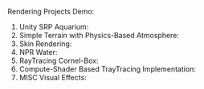 Rendering Projects Demo:
1. Unity SRP Aquarium:
2. Simple Terrain with Physics-Based Atmosphere:
3. Skin Rendering:
4. NPR Water:
5. RayTracing Cornel-Box:
6. Compute-Shader Based TrayTracing Implementation:
7. MISC Visual Effects: